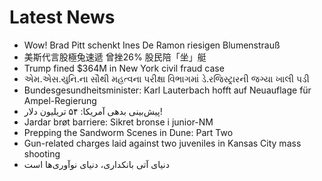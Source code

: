 # Latest News
-  Wow! Brad Pitt schenkt Ines De Ramon riesigen Blumenstrauß
-  美斯代言股極兔速遞 曾挫26% 股民陪「坐」艇
-  Trump fined $364M in New York civil fraud case
-  એમ.એસ.યુનિ.ના સૌથી મહત્વના પરીક્ષા વિભાગમાં ડે.રજિસ્ટ્રારની જગ્યા ખાલી પડી
-  Bundesgesundheitsminister: Karl Lauterbach hofft auf Neuauflage für Ampel-Regierung
-  پیش‌بینی بدهی آمریکا: ۵۴ تریلیون دلار!
-  Jardar brøt barriere: Sikret bronse i junior-NM
-  Prepping the Sandworm Scenes in Dune: Part Two
-  Gun-related charges laid against two juveniles in Kansas City mass shooting
-  دنیای آتی بانکداری، دنیای نوآوری‌‌‌ها است
